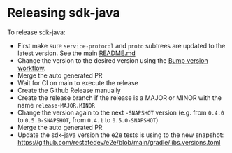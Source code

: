 # Releasing sdk-java

To release sdk-java:

* First make sure `service-protocol` and `proto` subtrees are updated to the latest version. See the main [README.md](../README.md#contributing)
* Change the version to the desired version using the [Bump version workflow](https://github.com/restatedev/sdk-java/actions/workflows/bump.yaml).
* Merge the auto generated PR
* Wait for CI on main to execute the release
* Create the Github Release manually
* Create the release branch if the release is a MAJOR or MINOR with the name `release-MAJOR.MINOR`
* Change the version again to the next `-SNAPSHOT` version (e.g. from `0.4.0` to `0.5.0-SNAPSHOT`, from `0.4.1` to `0.5.0-SNAPSHOT`)
* Merge the auto generated PR
* Update the sdk-java version the e2e tests is using to the new snapshot: https://github.com/restatedev/e2e/blob/main/gradle/libs.versions.toml
